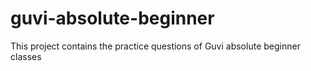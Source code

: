 # guvi-absolute-beginner
This project contains the practice questions of Guvi absolute beginner classes
